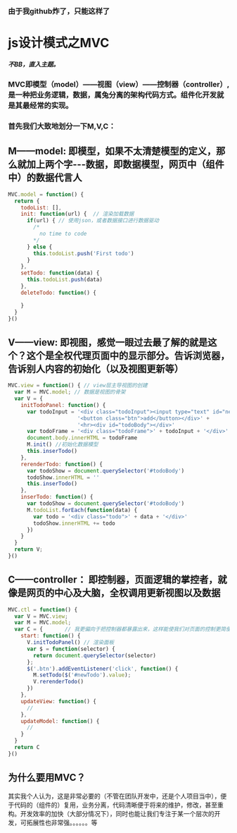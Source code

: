 ### 由于我github炸了，只能这样了
# js设计模式之MVC
##### 不BB，直入主题。
### MVC即模型（model）——视图（view）——控制器（controller）,是一种把业务逻辑，数据，属兔分离的架构代码方式。组件化开发就是其最经常的实现。
<h3>首先我们大致地划分一下M,V,C：</h3>

## M——model:  即模型，如果不太清楚模型的定义，那么就加上两个字---数据，即数据模型，网页中（组件中）的数据代言人
```javascript
MVC.model = function() {
  return {
    todoList: [],
    init: function(url) {  // 渲染加载数据
      if(url) { // 使用json，或者数据接口进行数据驱动
        /*
          no time to code
        */
      } else {
        this.todoList.push('First todo')
      }
    },
    setTodo: function(data) {
      this.todoList.push(data)
    },
    deleteTodo: function() {

    }
  }
}()
```

## V——view:   即视图，感觉一眼过去最了解的就是这个？这个是全权代理页面中的显示部分。告诉浏览器，告诉别人内容的初始化（以及视图更新等）
```javascript
MVC.view = function() { // view层主导视图的创建
  var M = MVC.model; // 数据是视图的骨架
  var V = {
    initTodoPanel: function() {
      var todoInput = '<div class="todoInput"><input type="text" id="newTodo" style="width:                         70%;height: 25px;">'+
                      '<button class="btn">add</button></div>' +
                      '<hr><div id="todoBody"></div>'
      var todoFrame = '<div class="todoFrame">' + todoInput + '</div>'
      document.body.innerHTML = todoFrame
      M.init() //初始化数据模型
      this.inserTodo()
    },
    rerenderTodo: function() {
      var todoShow = document.querySelector('#todoBody')
      todoShow.innerHTML = ''
      this.inserTodo()
    },
    inserTodo: function() {
      var todoShow = document.querySelector('#todoBody')
      M.todoList.forEach(function(data) {
        var todo = '<div class="todo">' + data + '</div>'
        todoShow.innerHTML += todo
      })
    }
  }
  return V;
}()
```

## C——controller：  即控制器，页面逻辑的掌控者，就像是网页的中心及大脑，全权调用更新视图以及数据
```javascript
MVC.ctl = function() {
  var V = MVC.view;
  var M = MVC.model;
  var C = {       // 我更偏向于把控制器都暴露出来，这样能使我们对页面的控制更简便，例如我们能动态更新逻辑事件
    start: function() {
      V.initTodoPanel() // 渲染面板
      var $ = function(selector) {
        return document.querySelector(selector)
      };
      $('.btn').addEventListener('click', function() {
        M.setTodo($('#newTodo').value);
        V.rerenderTodo()
      })
    },
    updateView: function() {
      //
    },
    updateModel: function() {
      //
    }
  }
  return C
}()

```

## 为什么要用MVC？
其实我个人认为，这是非常必要的（不管在团队开发中，还是个人项目当中），便于代码的（组件的）复用，业务分离，代码清晰便于将来的维护，修改，甚至重构。开发效率的加快（大部分情况下），同时也能让我们专注于某一个层次的开发，可拓展性也非常强。。。。。。等
